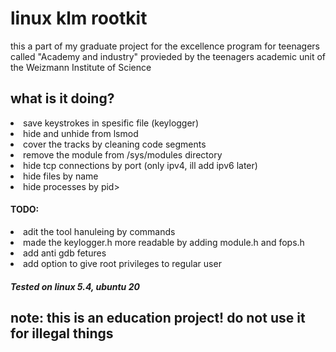<html>
<h1>linux klm rootkit</h1>
  <p>this a part of my graduate project for the excellence program 
  for teenagers called "Academy and industry" provieded by the
  teenagers academic unit of the Weizmann Institute of Science
</p>
<h2>what is it doing?</h2>
<li> save keystrokes in spesific file (keylogger)</li> 
<li> hide and unhide from lsmod </li> 
<li> cover the tracks by cleaning code segments</li>
<li> remove the module from /sys/modules directory </li>
<li> hide tcp connections by port (only ipv4, ill add ipv6 later)</li>
<li>hide files by name</li>
<li>hide processes by pid></li>
<h4>TODO:</h4>
  <li>adit the tool hanuleing by commands</li>
  <li>made the keylogger.h more readable by adding module.h and fops.h</li>
  <li>add anti gdb fetures</li>
  <li>add option to give root privileges to regular user</li>
 <h5>Tested on linux 5.4, ubuntu 20</h5>
   <h2>note: this is an education project! do not use it for illegal  things</h2>
</html>
